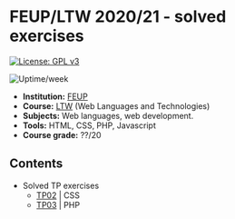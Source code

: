# FEUP/LTW 2020/21 - solved exercises

[![License: GPL v3](https://img.shields.io/badge/License-GPLv3-blue.svg)](https://www.gnu.org/licenses/gpl-3.0)

![Uptime/week](https://badgen.net/uptime-robot/week/m786077400-dd33d81bab9b9b95a8506389)

- **Institution:** [FEUP](https://sigarra.up.pt/feup/en/web_page.Inicial)
- **Course:** [LTW](https://sigarra.up.pt/feup/en/UCURR_GERAL.FICHA_UC_VIEW?pv_ocorrencia_id=459485) (Web Languages and Technologies)
- **Subjects:** Web languages, web development.
- **Tools:** HTML, CSS, PHP, Javascript
- **Course grade:** ??/20

## Contents

- Solved TP exercises
    - [TP02](https://dmfrodrigues.github.io/feup-ltw-ex/tp/tp02/) | CSS
    - [TP03](https://dmfrodrigues.github.io/feup-ltw-ex/tp/tp03/) | PHP
